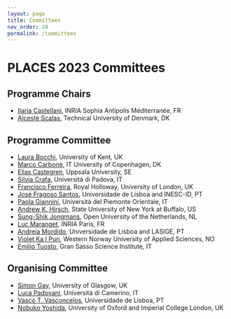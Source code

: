 ```yaml
---
layout: page
title: Committees
nav_order: 20
permalink: /committees
---
```


# PLACES 2023 Committees

## Programme Chairs

- [Ilaria Castellani](http://www-sop.inria.fr/members/Ilaria.Castellani), INRIA Sophia Antipolis Méditerranée, FR
- [Alceste Scalas](https://people.compute.dtu.dk/~alcsc), Technical University of Denmark, DK

## Programme Committee

- [Laura Bocchi](https://www.kent.ac.uk/computing/people/3119/bocchi-laura), University of Kent, UK
- [Marco Carbone](https://www.itu.dk/~maca), IT University of Copenhagen, DK
- [Elias Castegren](https://eliasc.github.io), Uppsala University, SE
- [Silvia Crafa](https://www.math.unipd.it/~crafa), Università di Padova, IT
- [Francisco Ferreira](https://franciscoferreira.org/), Royal Holloway, University of London, UK
- [José Fragoso Santos](https://web.ist.utl.pt/jose.fragoso), Universidade de Lisboa and INESC-ID, PT
- [Paola Giannini](https://people.unipmn.it/giannini), Università del Piemonte Orientale, IT
- [Andrew K. Hirsch](https://akhirsch.science), State University of New York at Buffalo, US
- [Sung-Shik Jongmans](https://sungshik.github.io/), Open University of the Netherlands, NL
- [Luc Maranget](https://pauillac.inria.fr/~maranget), INRIA Paris, FR
- [Andreia Mordido](https://www.di.fc.ul.pt/~amordido), Universidade de Lisboa and LASIGE, PT
- [Violet Ka I Pun](https://ict.hvl.no/people/violetpun), Western Norway University of Applied Sciences, NO
- [Emilio Tuosto](https://cs.gssi.it/emilio.tuosto), Gran Sasso Science Institute, IT

## Organising Committee

- [Simon Gay](http://www.dcs.gla.ac.uk/~simon), University of Glasgow, UK
- [Luca Padovani](https://boystrange.github.io), Università di Camerino, IT
- [Vasco T. Vasconcelos](https://www.di.fc.ul.pt/~vv), Universidade de Lisboa, PT
- [Nobuko Yoshida](http://mrg.doc.ic.ac.uk/people/nobuko-yoshida), University of Oxford and Imperial College London, UK
